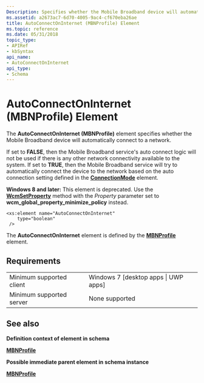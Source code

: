 ```yaml
---
Description: Specifies whether the Mobile Broadband device will automatically connect to a network.
ms.assetid: a2673ac7-6d70-4005-9ac4-cf670eba26ae
title: AutoConnectOnInternet (MBNProfile) Element
ms.topic: reference
ms.date: 05/31/2018
topic_type: 
- APIRef
- kbSyntax
api_name: 
- AutoConnectOnInternet
api_type: 
- Schema
---
```


# AutoConnectOnInternet (MBNProfile) Element

The **AutoConnectOnInternet (MBNProfile)** element specifies whether the Mobile Broadband device will automatically connect to a network.

If set to **FALSE**, then the Mobile Broadband service's auto connect logic will not be used if there is any other network connectivity available to the system. If set to **TRUE**, then the Mobile Broadband service will try to automatically connect the device to the network based on the auto connection setting defined in the [**ConnectionMode**](schema-connectionmode-mbnprofile-element.md) element.

**Windows 8 and later:** This element is deprecated. Use the [**WcmSetProperty**](/windows/desktop/api/wcmapi/nf-wcmapi-wcmsetproperty) method with the *Property* parameter set to **wcm\_global\_property\_minimize\_policy** instead.

``` syntax
<xs:element name="AutoConnectOnInternet"
    type="boolean"
 />
```

The **AutoConnectOnInternet** element is defined by the [**MBNProfile**](schema-mbnprofile-element.md) element.

## Requirements



|                                     |                                                   |
|-------------------------------------|---------------------------------------------------|
| Minimum supported client<br/> | Windows 7 \[desktop apps \| UWP apps\]<br/> |
| Minimum supported server<br/> | None supported<br/>                         |



## See also

<dl> <dt>

**Definition context of element in schema**
</dt> <dt>

[**MBNProfile**](schema-mbnprofile-element.md)
</dt> <dt>

**Possible immediate parent element in schema instance**
</dt> <dt>

[**MBNProfile**](schema-mbnprofile-element.md)
</dt> </dl>

 

